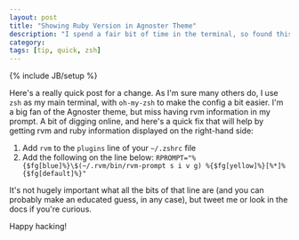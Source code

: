 ```yaml
---
layout: post
title: "Showing Ruby Version in Agnoster Theme"
description: "I spend a fair bit of time in the terminal, so found this useful"
category: 
tags: [tip, quick, zsh]
---
```

{% include JB/setup %}

Here's a really quick post for a change. As I'm sure many others do, I use `zsh` as my main terminal, with `oh-my-zsh` to make the config a bit easier. I'm a big fan of the Agnoster theme, but miss having rvm information in my prompt. A bit of digging online, and here's a quick fix that will help by getting rvm and ruby information displayed on the right-hand side: 

1. Add `rvm` to the `plugins` line of your `~/.zshrc` file
2. Add the following on the line below: `RPROMPT="%{$fg[blue]%}\$(~/.rvm/bin/rvm-prompt s i v g) %{$fg[yellow]%}[%*]%{$fg[default]%}"`

It's not hugely important what all the bits of that line are (and you can probably make an educated guess, in any case), but tweet me or look in the docs if you're curious. 

Happy hacking!